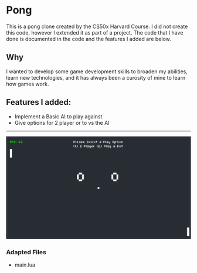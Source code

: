 # Pong
This is a pong clone created by the CS50x Harvard Course. I did not create this code, however I extended it as part of a project. 
The code that I have done is documented in the code and the features I added are below.

## Why
I wanted to develop some game development skills to broaden my abilities, learn new technologies, and it has always been a curosity of mine to learn how games work.

## Features I added:
- Implement a Basic AI to play against
- Give options for 2 player or to vs the AI
---
<img src="demo.png">

### Adapted Files
- main.lua
